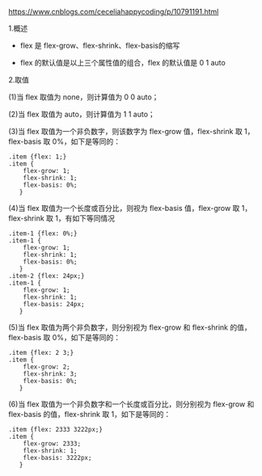 https://www.cnblogs.com/ceceliahappycoding/p/10791191.html

1.概述
 
  - flex 是 flex-grow、flex-shrink、flex-basis的缩写

  - flex 的默认值是以上三个属性值的组合，flex 的默认值是 0 1 auto

2.取值

(1)当 flex 取值为 none，则计算值为 0 0 auto；

(2)当 flex 取值为 auto，则计算值为 1 1 auto；

(3)当 flex 取值为一个非负数字，则该数字为 flex-grow 值，flex-shrink 取 1，flex-basis 取 0%，如下是等同的：

	.item {flex: 1;}
	.item {
	    flex-grow: 1;
	    flex-shrink: 1;
	    flex-basis: 0%;
	   }

(4)当 flex 取值为一个长度或百分比，则视为 flex-basis 值，flex-grow 取 1，flex-shrink 取 1，有如下等同情况


	.item-1 {flex: 0%;}
	.item-1 {
	    flex-grow: 1;
	    flex-shrink: 1;
	    flex-basis: 0%;
	   }
	.item-2 {flex: 24px;}
	.item-1 {
	    flex-grow: 1;
	    flex-shrink: 1;
	    flex-basis: 24px;
	   }


(5)当 flex 取值为两个非负数字，则分别视为 flex-grow 和 flex-shrink 的值，flex-basis 取 0%，如下是等同的：

	.item {flex: 2 3;}
	.item {
	    flex-grow: 2;
	    flex-shrink: 3;
	    flex-basis: 0%;
	   }

(6)当 flex 取值为一个非负数字和一个长度或百分比，则分别视为 flex-grow 和 flex-basis 的值，flex-shrink 取 1，如下是等同的：

	.item {flex: 2333 3222px;}
	.item {
	    flex-grow: 2333;
	    flex-shrink: 1;
	    flex-basis: 3222px;
	   }

